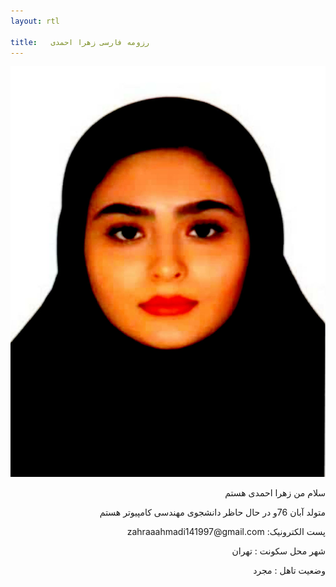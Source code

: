 ```yaml
---
layout: rtl

title:   رزومه فارسی زهرا احمدی
---
```



<div dir="rtl">
<img src="pic.jpeg">

<p> سلام من زهرا احمدی هستم </p>
<p> متولد آبان 76و در حال حاظر دانشجوی مهندسی کامپیوتر هستم </p>

<p> پست الکترونیک: zahraaahmadi141997@gmail.com </p>

<p> شهر محل سکونت : تهران </p>

<p> وضعیت تاهل : مجرد </p> 

</div>

